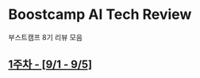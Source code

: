 # Boostcamp AI Tech Review
부스트캠프 8기 리뷰 모음

## [1주차 - [9/1 - 9/5]](https://github.com/Ea3124/Boostcamp-AI-Tech-Weekly-Review/blob/main/AI%20Core/1st%20week.md)